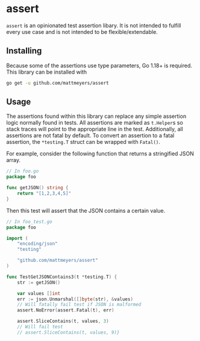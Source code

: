 # assert

`assert` is an opinionated test assertion libary. It is not intended to fulfill every use case and is not intended to be flexible/extendable.

## Installing

Because some of the assertions use type parameters, Go 1.18+ is required. This library can be installed with

```sh
go get -u github.com/mattmeyers/assert
```

## Usage

The assertions found within this library can replace any simple assertion logic normally found in tests. All assertions are marked as `t.Helper`s so stack traces will point to the appropriate line in the test. Additionally, all assertions are not fatal by default. To convert an assertion to a fatal assertion, the `*testing.T` struct can be wrapped with `Fatal()`.

For example, consider the following function that returns a stringified JSON array.

```go
// In foo.go
package foo

func getJSON() string {
	return "[1,2,3,4,5]"
}
```

Then this test will assert that the JSON contains a certain value.

```go
// In foo_test.go
package foo

import (
	"encoding/json"
	"testing"

	"github.com/mattmeyers/assert"
)

func TestGetJSONContains3(t *testing.T) {
	str := getJSON()

	var values []int
	err := json.Unmarshal([]byte(str), &values)
    // Will fatally fail test if JSON is malformed
	assert.NoError(assert.Fatal(t), err) 

	assert.SliceContains(t, values, 3)
    // Will fail test
	// assert.SliceContains(t, values, 9)}

```